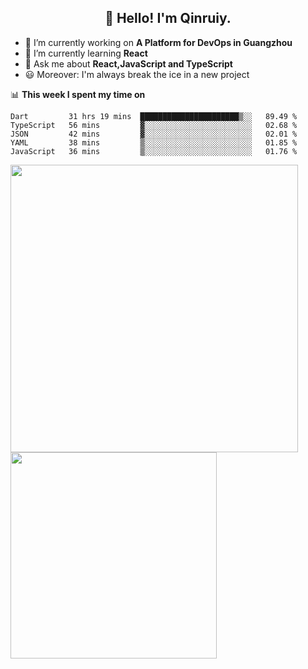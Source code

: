<h2 align="center">👋 Hello! I'm Qinruiy.</h2>


- 🔭 I’m currently working on **A Platform for DevOps in Guangzhou**
- 🌱 I’m currently learning **React**
- 💬 Ask me about **React,JavaScript and TypeScript**
- 😃 Moreover: I'm always break the ice in a new project

📊 **This week I spent my time on**

<!--START_SECTION:waka-->
```text
Dart         31 hrs 19 mins  ██████████████████████▒░░   89.49 % 
TypeScript   56 mins         ▓░░░░░░░░░░░░░░░░░░░░░░░░   02.68 % 
JSON         42 mins         ▓░░░░░░░░░░░░░░░░░░░░░░░░   02.01 % 
YAML         38 mins         ▒░░░░░░░░░░░░░░░░░░░░░░░░   01.85 % 
JavaScript   36 mins         ▒░░░░░░░░░░░░░░░░░░░░░░░░   01.76 % 
```
<!--END_SECTION:waka-->

<p>
<img align="left" width="460" src="https://github-readme-stats.vercel.app/api?username=Qinruiy&custom_title=Qrinruiy's Github Stats&theme=graywhite&hide_border=true"/> <img align="left" width="330" src="https://github-readme-stats.vercel.app/api/top-langs/?username=Qinruiy&layout=compact&theme=graywhite&hide_border=true"/>
</p>
